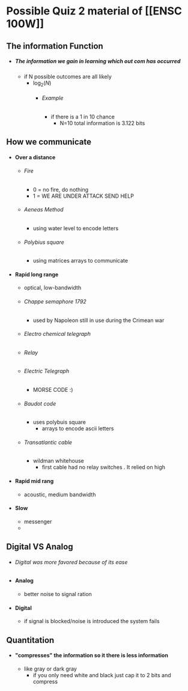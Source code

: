 
# Possible Quiz 2 material of [[ENSC 100W]]
## The information Function
- ##### The information we gain in learning which out com has occurred
	- if N possible outcomes are all likely
		- $\log_{2}(N)$
			- ###### Example
				- if there is a 1 in 10 chance 
					- N=10 total information is 3.122 bits

## How we communicate 
- #### Over a distance
	- ###### Fire
		- 0 = no fire, do nothing
		- 1 = WE ARE UNDER ATTACK SEND HELP
	- ###### Aeneas Method
		- using water level to encode letters
	- ###### Polybius square
		- using matrices arrays to communicate 
- #### Rapid long range
	- optical, low-bandwidth
	- ###### Chappe semaphore 1792
		- used by Napoleon still in use during the Crimean war
	- ###### Electro chemical telegraph
	- ###### Relay
	- ###### Electric Telegraph
		- MORSE CODE :)
	- ###### Baudot code
		- uses polybuis square 
			- arrays to encode ascii letters
	- ###### Transatlantic cable
		- wildman whitehouse 
			- first cable had no relay switches . It relied on high 
- #### Rapid mid rang
	- acoustic, medium bandwidth
- #### Slow
	- messenger 
	- 

## Digital VS Analog
- ###### Digital was more favored because of its ease
- #### Analog
	- better noise to signal ration 
- #### Digital
	- if signal is blocked/noise is introduced the system fails

## Quantitation
- #### "compresses" the information so it there is less information
	- like gray or dark gray
		- if you only need white and black just cap it to 2 bits and compress